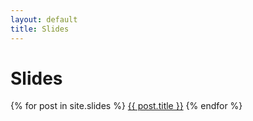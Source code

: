 ```yaml
---
layout: default
title: Slides
---
```

# Slides

{% for post in site.slides %}
<a href='{{ post.url }}'>{{ post.title }}</a>
{% endfor %}
